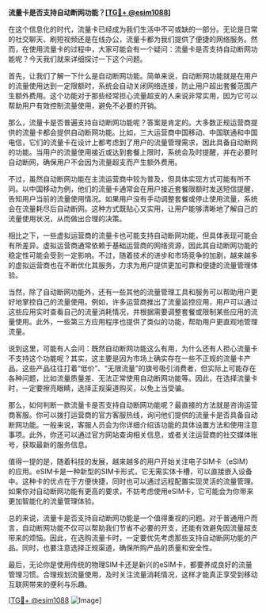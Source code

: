 **流量卡是否支持自动断网功能？[[TG💪+ @esim1088](https://t.me/s/esim1088)]**

在这个信息化的时代，流量卡已经成为我们生活中不可或缺的一部分。无论是日常的社交聊天、刷短视频还是在线办公，流量卡都为我们提供了便捷的网络服务。然而，在使用流量卡的过程中，大家可能会有一个疑问：流量卡是否支持自动断网功能呢？今天我们就来详细探讨一下这个问题。

首先，让我们了解一下什么是自动断网功能。简单来说，自动断网功能就是在用户的流量使用达到一定限额时，系统会自动关闭网络连接，防止用户超出套餐范围产生额外费用。这个功能对于那些经常担心流量超支的人来说非常实用，因为它可以帮助用户有效控制流量使用，避免不必要的开销。

那么，流量卡是否普遍支持自动断网功能呢？答案是肯定的。大多数正规运营商提供的流量卡都会提供自动断网功能。比如，三大运营商中国移动、中国联通和中国电信，它们的流量卡在设计上都考虑到了用户的流量管理需求，因此具备自动断网的功能。当用户的流量使用接近或达到套餐上限时，系统会及时提醒，并在必要时自动断网，确保用户不会因为流量超支而产生额外费用。

不过，虽然自动断网功能在主流运营商中较为普及，但具体实现方式可能有所不同。以中国移动为例，他们的流量卡通常会在用户接近套餐限额时发送短信提醒，告知用户当前的流量使用情况。如果用户没有手动调整套餐或停止使用流量，系统会在流量耗尽后自动断网。这种方式既贴心又实用，让用户能够清晰地了解自己的流量使用状况，从而做出合理的决策。

相比之下，一些虚拟运营商的流量卡也可能支持自动断网功能，但具体表现可能会有所差异。虚拟运营商通常依赖于基础运营商的网络资源，因此其自动断网功能的稳定性可能会受到一定影响。不过，随着技术的进步和市场竞争的加剧，越来越多的虚拟运营商也在不断优化其服务，力求为用户提供更加可靠和便捷的流量管理体验。

当然，除了自动断网功能外，还有一些其他的流量管理工具和服务可以帮助用户更好地掌控自己的流量使用。例如，许多运营商推出了流量监控应用，用户可以通过这些应用实时查看自己的流量消耗情况，并根据需要调整套餐或限制某些应用的流量使用。此外，一些第三方应用程序也提供了类似的功能，帮助用户更直观地管理流量。

说到这里，可能有人会问：既然自动断网功能这么有用，为什么还有人担心流量卡不支持这个功能呢？其实，这主要是因为市场上确实存在一些不正规的流量卡产品。这些产品往往打着“低价”、“无限流量”的旗号吸引消费者，但实际上可能存在各种问题，比如流量质量差、无法正常使用自动断网功能等。因此，在选择流量卡时，一定要擦亮眼睛，选择正规渠道购买，以免上当受骗。

那么，如何判断一款流量卡是否支持自动断网功能呢？最直接的方法就是咨询运营商客服。你可以拨打运营商的官方客服热线，询问他们提供的流量卡是否具备自动断网功能。一般来说，客服人员会为你详细介绍该功能的具体设置方法和使用注意事项。此外，你还可以通过官方网站查询相关信息，或者关注运营商的社交媒体账号，获取最新的服务信息。

值得一提的是，随着科技的发展，越来越多的用户开始关注电子SIM卡（eSIM）的应用。eSIM卡是一种新型的SIM卡形式，它无需实体卡槽，可以直接嵌入设备中。这种卡的优点在于方便快捷，同时也可以通过远程配置实现灵活的流量管理。如果你对自动断网功能有更高的要求，不妨考虑使用eSIM卡，它可能会为你带来更加智能化的流量管理体验。

总的来说，流量卡是否支持自动断网功能是一个值得重视的问题。对于普通用户而言，自动断网功能不仅可以帮助我们节省不必要的开支，还能有效避免因流量超支带来的烦恼。因此，在选购流量卡时，一定要优先考虑那些支持自动断网功能的产品。同时，也要注意选择正规渠道，确保所购产品的质量和安全性。

最后，无论你是使用传统的物理SIM卡还是新兴的eSIM卡，都要养成良好的流量管理习惯。合理规划流量使用，及时关注流量消耗情况，这样才能真正享受到移动互联网带来的便利与乐趣。

[[TG💪+ @esim1088](https://t.me/s/esim1088) ![Image](https://i.postimg.cc/4NQfJmqS/Snipaste-2025-05-13-00-14-12.png)]